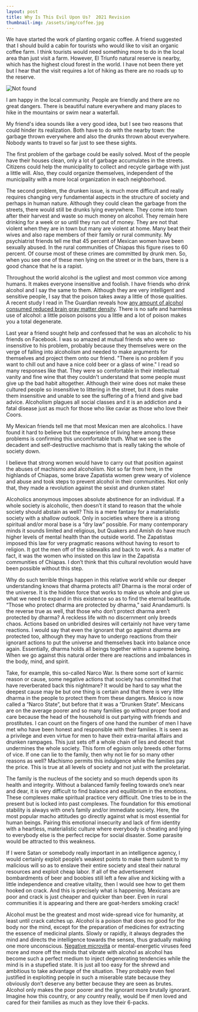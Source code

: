 ```yaml
---
layout: post
title: Why Is This Evil Upon Us?  2021 Revision
thumbnail-img: /assets/img/coffee.jpg
---
```


We have started the work of planting organic coffee. A friend suggested that I should build a cabin for tourists who would like to visit an organic coffee farm. I think tourists would need something more to do in the local area than just visit a farm.  However, El Triunfo natural reserve is nearby, which has the highest cloud forest in the world. I have not been there yet but I hear that the visit requires a lot of hiking as there are no roads up to the reserve.  

<img src="{{ 'assets/img/coffee.jpg' | relative_url }}" alt="Not found" />
  
I am happy in the local community. People are friendly and there are no great dangers. There is beautiful nature everywhere and many places to hike in the mountains or swim near a waterfall.  
   
My friend's idea sounds like a very good idea, but I see two reasons that could hinder its realization. Both have to do with the nearby town: the garbage thrown everywhere and also the drunks thrown about everywhere. Nobody wants to travel so far just to see these sights.  
  
The first problem of the garbage could be easily solved. Most of the people have their houses clean, only a lot of garbage accumulates in the streets. Citizens could help the municipality to collect and recycle garbage with just a little will. Also, they could organize themselves, independent of the municipality with a more local organization in each neighborhood.  
  
The second problem, the drunken issue, is much more difficult and really requires changing very fundamental aspects in the structure of society and perhaps in human nature. Although they could clean the garbage from the streets, there would still be drunks lying everywhere. They come into town after their harvest and waste so much money on alcohol.  They remain here drinking for a week or so until they run out of money.  They are not that violent when they are in town but many are violent at home. Many beat their wives and also rape members of their family or rural community. My psychiatrist friends tell me that 45 percent of Mexican women have been sexually abused. In the rural communities of Chiapas this figure rises to 60 percent. Of course most of these crimes are committed by drunk men. So, when you see one of these men lying on the street or in the bars, there is a good chance that he is a rapist.  
  
Throughout the world alcohol is the ugliest and most common vice among humans. It makes everyone insensitive and foolish. I have friends who drink alcohol and I say the same to them. Although they are very intelligent and sensitive people, I say that the poison takes away a little of those qualities. A recent study I read in The Guardian reveals how <a href="https://www.theguardian.com/society/2021/may/18/any-amount-of-alcohol-consumption-harmful-to-the-brain-finds-study">any amount of alcohol consumed reduced brain gray matter density</a>.  There is no safe and harmless use of alcohol: a little poison poisons you a little and a lot of poison makes you a total degenerate.  
  
Last year a friend sought help and confessed that he was an alcoholic to his friends on Facebook. I was so amazed at mutual friends who were so insensitive to his problem, probably because they themselves were on the verge of falling into alcoholism and needed to make arguments for themselves and project them onto our friend. "There is no problem if you want to chill out and have a nice cold beer or a glass of wine." I read so many responses like that. They were so comfortable in their intellectual vanity and fine wine that they couldn't understand that some people must give up the bad habit altogether. Although their wine does not make these cultured people so insensitive to littering in the street, but it does make them insensitive and unable to see the suffering of a friend and give bad advice. Alcoholism plagues all social classes and it is an addiction and a fatal disease just as much for those who like caviar as those who love their Coors.  
  
My Mexican friends tell me that most Mexican men are alcoholics. I have found it hard to believe but the experience of living here among these problems is confirming this uncomfortable truth. What we see is the decadent and self-destructive machismo that is really taking the whole of society down.  
   
I believe that strong women would have to carry out that position against the abuses of machismo and alcoholism. Not so far from here, in the highlands of Chiapas, some brave Zapatista women grew weary of violence and abuse and took steps to prevent alcohol in their communities. Not only that, they made a revolution against the sexist and drunken state!  
  
Alcoholics anonymous imposes absolute abstinence for an individual. If a whole society is alcoholic, then doesn’t it stand to reason that the whole society should abstain as well? This is a mere fantasy for a materialistic society with a shallow outlook. Only in societies where there is a strong spiritual and/or moral base is a “dry law” possible. For many contemporary minds it sounds limited and religious, but Quakers and Amish do have much higher levels of mental health than the outside world. The Zapatistas imposed this law for very pragmatic reasons without having to resort to religion. It got the men off of the sidewalks and back to work. As a matter of fact, it was the women who insisted on this law in the Zapatista communities of Chiapas. I don’t think that this cultural revolution would have been possible without this step.  
  
Why do such terrible things happen in this relative world while our deeper understanding knows that dharma protects all? Dharma is the moral order of the universe. It is the hidden force that works to make us whole and give us what we need to expand in this existence so as to find the eternal beatitude. “Those who protect dharma are protected by dharma,” said Anandamurti. Is the reverse true as well, that those who don’t protect dharma aren’t protected by dharma? A reckless life with no discernment only breeds chaos. Actions based on unbridled desires will certainly not have very tame reactions. I would say that even the ignorant that go against dharma are protected too, although they may have to undergo reactions from their ignorant actions to put the universe and themselves back into balance once again. Essentially, dharma holds all beings together within a supreme being.  When we go against this natural order there are reactions and imbalances in the body, mind, and spirit.  
  
Take, for example, this so-called Narco War. Is there some sort of karmic reason or cause, some negative actions that society has committed that have reverberated back this nightmare? It would be hard to say what the deepest cause may be but one thing is certain and that there is very little dharma in the people to protect them from these dangers. Mexico is now called a “Narco State”, but before that it was a “Drunken State”.  Mexicans are on the average poorer and so many families go without proper food and care because the head of the household is out partying with friends and prostitutes. I can count on the fingers of one hand the number of men I have met who have been honest and responsible with their families. It is seen as a privilege and even virtue for men to have their extra-marital affairs and drunken rampages. This just sets off a whole chain of lies and deceit that undermines the whole society. This form of egoism only breeds other forms of vice. If one can lie to the family, then why not lie for so many other reasons as well? Machismo permits this indulgence while the families pay the price. This is true at all levels of society and not just with the proletariat.  
  
The family is the nucleus of the society and so much depends upon its health and integrity. Without a balanced family feeling towards one’s near and dear, it is very difficult to find balance and equilibrium in the emotions. These complexes make spiritual practice very difficult. One tries to be in the present but is locked into past complexes. The foundation for this emotional stability is always with one’s family and/or immediate society. Here, the most popular macho attitudes go directly against what is most essential for human beings. Pairing this emotional insecurity and lack of firm identity with a heartless, materialistic culture where everybody is cheating and lying to everybody else is the perfect recipe for social disaster. Some parasite would be attracted to this weakness.
  
If I were Satan or somebody really important in an intelligence agency, I would certainly exploit people’s weakest points to make them submit to my malicious will so as to enslave their entire society and steal their natural resources and exploit cheap labor. If all of the advertisement bombardments of beer and boobies still left a few alive and kicking with a little independence and creative vitality, then I would see how to get them hooked on crack. And this is precisely what is happening. Mexicans are poor and crack is just cheaper and quicker than beer. Even in rural communities it is appearing and there are goat-herders smoking crack!

Alcohol must be the greatest and most wide-spread vice for humanity, at least until crack catches up. Alcohol is a poison that does no good for the body nor the mind, except for the preparation of medicines for extracting the essence of medicinal plants. Slowly or rapidly, it always degrades the mind and directs the intelligence towards the senses, thus gradually making one more unconscious. [Negative microvita](https://www.williamquetzal.org/psorax-revisited/) or mental-energetic viruses feed more and more off the minds that vibrate with alcohol as alcohol has become such a perfect medium to inject degenerating tendencies while the mind is in a stupefied state. It is just all too easy for the shrewd and ambitious to take advantage of the situation. They probably even feel justified in exploiting people in such a miserable state because they obviously don’t deserve any better because they are seen as brutes. Alcohol only makes the poor poorer and the ignorant more brutally ignorant. Imagine how this country, or any country really, would be if men loved and cared for their families as much as they love their 6-packs.


